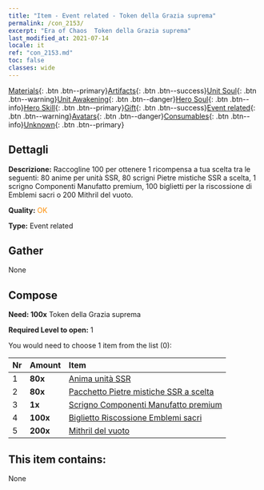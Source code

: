 ```yaml
---
title: "Item - Event related - Token della Grazia suprema"
permalink: /con_2153/
excerpt: "Era of Chaos  Token della Grazia suprema"
last_modified_at: 2021-07-14
locale: it
ref: "con_2153.md"
toc: false
classes: wide
---
```

 [Materials](/ItemsIT/){: .btn .btn--primary}[Artifacts](/ItemsIT/Artifacts/){: .btn .btn--success}[Unit Soul](/ItemsIT/UnitSoul/){: .btn .btn--warning}[Unit Awakening](/ItemsIT/UnitAwakening/){: .btn .btn--danger}[Hero Soul](/ItemsIT/HeroSoul/){: .btn .btn--info}[Hero Skill](/ItemsIT/HeroSkill/){: .btn .btn--primary}[Gift](/ItemsIT/Gift/){: .btn .btn--success}[Event related](/ItemsIT/Events/){: .btn .btn--warning}[Avatars](/ItemsIT/Avatars/){: .btn .btn--danger}[Consumables](/ItemsIT/Consumables/){: .btn .btn--info}[Unknown](/ItemsIT/Unknown/){: .btn .btn--primary}

## Dettagli
 **Descrizione:** Raccogline 100 per ottenere 1 ricompensa a tua scelta tra le seguenti: 80 anime per unità SSR, 80 scrigni Pietre mistiche SSR a scelta, 1 scrigno Componenti Manufatto premium, 100 biglietti per la riscossione di Emblemi sacri o 200 Mithril del vuoto.

 **Quality:** <span style="color: #FF8C00">OK</span>

 **Type:** Event related

## Gather

  None

## Compose

 **Need: 100x** Token della Grazia suprema

 **Required Level to open:** 1

 You would need to choose 1 item from the list (0):

  | Nr | Amount |     Item    |
  |:---|:-------|:------------|
  | 1 |  **80x** | [Anima unità SSR](/ItemsIT/con_535/) |  | 
  | 2 |  **80x** | [Pacchetto Pietre mistiche SSR a scelta](/it/Items/con_2154/) |  | 
  | 3 |  **1x** | [Scrigno Componenti Manufatto premium](/ItemsIT/con_1874/) |  | 
  | 4 |  **100x** | [Biglietto Riscossione Emblemi sacri](/ItemsIT/con_513/) |  | 
  | 5 |  **200x** | [Mithril del vuoto](/ItemsIT/con_817/) |  | 


## This item contains:

  None

